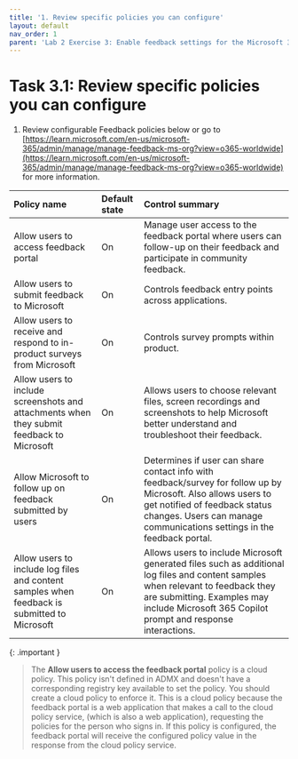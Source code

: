 ```yaml
---
title: '1. Review specific policies you can configure'
layout: default
nav_order: 1
parent: 'Lab 2 Exercise 3: Enable feedback settings for the Microsoft 365 apps'
---
```


# Task 3.1: Review specific policies you can configure

1. Review configurable Feedback policies below or go to [https://learn.microsoft.com/en-us/microsoft-365/admin/manage/manage-feedback-ms-org?view=o365-worldwide](https://learn.microsoft.com/en-us/microsoft-365/admin/manage/manage-feedback-ms-org?view=o365-worldwide) for more information. 

 
  | Policy name | Default state | Control summary |  
  |:---------|:---------|:---------| 
  | Allow users to access feedback portal   | On   | Manage user access to the feedback portal where users can follow-up on their feedback and participate in community feedback. | 
  | Allow users to submit feedback to Microsoft   | On   | Controls feedback entry points across applications. | 
  | Allow users to receive and respond to in-product surveys from Microsoft    |  On   | Controls survey prompts within product.    | 
  | Allow users to include screenshots and attachments when they submit feedback to Microsoft    | On    | Allows users to choose relevant files, screen recordings and screenshots to help Microsoft better understand and troubleshoot their feedback.    | 
  | Allow Microsoft to follow up on feedback submitted by users    | On    | Determines if user can share contact info with feedback/survey for follow up by Microsoft. Also allows users to get notified of feedback status changes. Users can manage communications settings in the feedback portal.    | 
  | Allow users to include log files and content samples when feedback is submitted to Microsoft    | On    | Allows users to include Microsoft generated files such as additional log files and content samples when relevant to feedback they are submitting. Examples may include Microsoft 365 Copilot prompt and response interactions.    | 

 
{: .important }
> The **Allow users to access the feedback portal** policy is a cloud policy. This policy isn't defined in ADMX and doesn't have a corresponding registry key available to set the policy. You should create a cloud policy to enforce it. This is a cloud policy because the feedback portal is a web application that makes a call to the cloud policy service, (which is also a web application), requesting the policies for the person who signs in. If this policy is configured, the feedback portal will receive the configured policy value in the response from the cloud policy service. 
